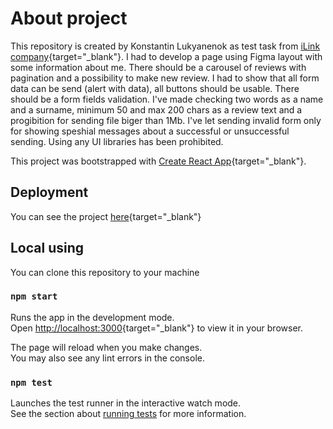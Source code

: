 # About project

This repository is created by Konstantin Lukyanenok as test task from [iLink company](https://ilink.dev){target="_blank"}. I had to develop a page using Figma layout  with some information about me. There should be a carousel of reviews with pagination and a possibility to make new review. I had to show that all form data can be send (alert with data), all buttons should be usable. There should be a form fields validation. I've made checking two words as a name and a surname, minimum 50 and max 200 chars as a review text and a progibition for sending file biger than 1Mb. I've let sending invalid form only for showing speshial messages about a successful or unsuccessful sending. Using any UI libraries has been prohibited.

This project was bootstrapped with [Create React App](https://github.com/facebook/create-react-app){target="_blank"}.

## Deployment

You can see the project [here](https://loukianen.github.io/ilink/){target="_blank"}

## Local using

You can clone this repository to your machine

### `npm start`

Runs the app in the development mode.\
Open [http://localhost:3000](http://localhost:3000){target="_blank"} to view it in your browser.

The page will reload when you make changes.\
You may also see any lint errors in the console.

### `npm test`

Launches the test runner in the interactive watch mode.\
See the section about [running tests](https://facebook.github.io/create-react-app/docs/running-tests) for more information.
